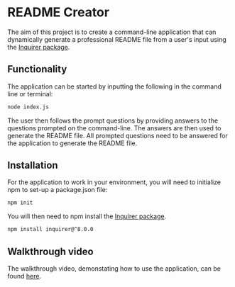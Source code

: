 # README Creator
The aim of this project is to create a command-line application that can dynamically generate a professional README file from a user's input using the [Inquirer package](https://www.npmjs.com/package/inquirer).

## Functionality
The application can be started by inputting the following in the command line or terminal:

```bash
node index.js
```

The user then follows the prompt questions by providing answers to the questions prompted on the command-line. The answers are then used to generate the README file. All prompted questions need to be answered for the application to generate the README file.

## Installation
For the application to work in your environment, you will need to initialize npm to set-up a package.json file:

```bash
npm init
```

You will then need to npm install the [Inquirer package](https://www.npmjs.com/package/inquirer).

```bash
npm install inquirer@^8.0.0
```

## Walkthrough video
The walkthrough video, demonstating how to use the application, can be found [here](https://drive.google.com/file/d/1d7ZLJXV4TMpH_5UhNJecIl2rWmWjmql9/view?usp=sharing).